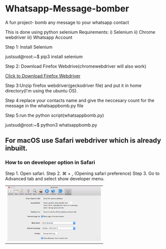 # Whatsapp-Message-bomber
A fun project- bomb any message to your whatsapp contact

This is done using python selenium
Requirements:
  i) Selenium
  ii) Chrome webdriver
  iii) Whatsapp Account

Step 1: Install Selenium

justsud@root:~$ pip3 install selenium

Step 2: Download Firefox Webdrive(chromewebdriver will also work)

[Click to Download Firefox Webdriver](https://github.com/mozilla/geckodriver/releases/tag/v0.26.0)

Step 3:Unzip firefox webdriver(geckodriver file) and put it in home directory(I'm using the ubuntu OS).

Step 4:replace your contacts name and give the neccesary count for the message in the whatsappbomb.py file

Step 5:run the python script(whatsappbomb.py)

justsud@root:~$ python3 whatsappbomb.py



## For macOS use Safari webdriver which is already inbuilt.

### How to on developer option in Safari

Step 1. Open safari. 
Step 2. ⌘ + , (Opening safari preference)
Step 3. Go to Advanced tab and select show developer menu.

<table>
<tr>
<td>
<img src="https://github.com/pateldevang/Whatsapp-Message-bomber/blob/master/Screenshots/Developer-Menu.png" width="300">
</td>
  </tr>
  </table>
